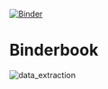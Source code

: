 [![Binder](https://mybinder.org/badge_logo.svg)](https://mybinder.org/v2/gh/immediatestranger/soybeans/HEAD)
# Binderbook
![data_extraction](https://github.com/immediatestranger/soybeans/data_extraction.gif.gif)
